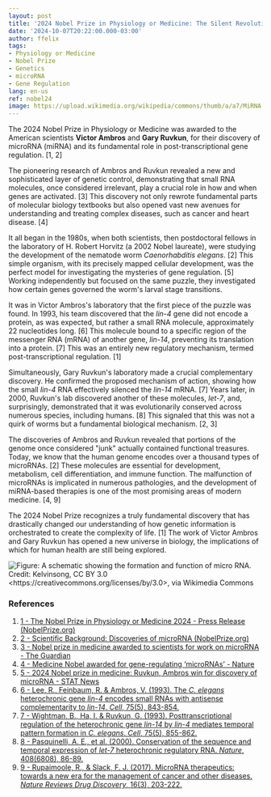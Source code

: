 ```yaml
---
layout: post
title: '2024 Nobel Prize in Physiology or Medicine: The Silent Revolution of MicroRNA'
date: '2024-10-07T20:22:00.000-03:00'
author: ffelix
tags:
- Physiology or Medicine
- Nobel Prize
- Genetics
- microRNA
- Gene Regulation
lang: en-us
ref: nobel24
image: https://upload.wikimedia.org/wikipedia/commons/thumb/a/a7/MiRNA.svg/960px-MiRNA.svg.png?20190519102305
---
```


The 2024 Nobel Prize in Physiology or Medicine was awarded to the American scientists **Victor Ambros** and **Gary Ruvkun**, for their discovery of microRNA (miRNA) and its fundamental role in post-transcriptional gene regulation. [1, 2]
  <!--more-->

The pioneering research of Ambros and Ruvkun revealed a new and sophisticated layer of genetic control, demonstrating that small RNA molecules, once considered irrelevant, play a crucial role in how and when genes are activated. [3] This discovery not only rewrote fundamental parts of molecular biology textbooks but also opened vast new avenues for understanding and treating complex diseases, such as cancer and heart disease. [4]

It all began in the 1980s, when both scientists, then postdoctoral fellows in the laboratory of H. Robert Horvitz (a 2002 Nobel laureate), were studying the development of the nematode worm *Caenorhabditis elegans*. [2] This simple organism, with its precisely mapped cellular development, was the perfect model for investigating the mysteries of gene regulation. [5] Working independently but focused on the same puzzle, they investigated how certain genes governed the worm's larval stage transitions.

It was in Victor Ambros's laboratory that the first piece of the puzzle was found. In 1993, his team discovered that the *lin-4* gene did not encode a protein, as was expected, but rather a small RNA molecule, approximately 22 nucleotides long. [6] This molecule bound to a specific region of the messenger RNA (mRNA) of another gene, *lin-14*, preventing its translation into a protein. [7] This was an entirely new regulatory mechanism, termed post-transcriptional regulation. [1]

Simultaneously, Gary Ruvkun's laboratory made a crucial complementary discovery. He confirmed the proposed mechanism of action, showing how the small *lin-4* RNA effectively silenced the *lin-14* mRNA. [7] Years later, in 2000, Ruvkun's lab discovered another of these molecules, *let-7*, and, surprisingly, demonstrated that it was evolutionarily conserved across numerous species, including humans. [8] This signaled that this was not a quirk of worms but a fundamental biological mechanism. [2, 3]

The discoveries of Ambros and Ruvkun revealed that portions of the genome once considered "junk" actually contained functional treasures. Today, we know that the human genome encodes over a thousand types of microRNAs. [2] These molecules are essential for development, metabolism, cell differentiation, and immune function. The malfunction of microRNAs is implicated in numerous pathologies, and the development of miRNA-based therapies is one of the most promising areas of modern medicine. [4, 9]

The 2024 Nobel Prize recognizes a truly fundamental discovery that has drastically changed our understanding of how genetic information is orchestrated to create the complexity of life. [1] The work of Victor Ambros and Gary Ruvkun has opened a new universe in biology, the implications of which for human health are still being explored.

![Figure: A schematic showing the formation and function of micro RNA. Credit: Kelvinsong, CC BY 3.0 &lt;https://creativecommons.org/licenses/by/3.0&gt;, via Wikimedia Commons](https://upload.wikimedia.org/wikipedia/commons/thumb/a/a7/MiRNA.svg/960px-MiRNA.svg.png?20190519102305)

### References

1. [1 - The Nobel Prize in Physiology or Medicine 2024 - Press Release (NobelPrize.org)](https://www.nobelprize.org/prizes/medicine/2024/press-release/)
2. [2 - Scientific Background: Discoveries of microRNA (NobelPrize.org)](https://www.nobelprize.org/prizes/medicine/2024/advanced-information/)
3. [3 - Nobel prize in medicine awarded to scientists for work on microRNA - The Guardian](https://www.theguardian.com/science/2024/oct/07/nobel-prize-in-medicine-awarded-to-scientists-for-work-on-microrna-victor-ambros-gary-ruvkun)
4. [4 - Medicine Nobel awarded for gene-regulating ‘microRNAs’ - Nature](https://www.nature.com/articles/d41586-024-03212-9)
5. [5 - 2024 Nobel prize in medicine: Ruvkun, Ambros win for discovery of microRNA - STAT News](https://www.statnews.com/2024/10/07/nobel-prize-medicine-ambros-ruvkun-awarded-prize/)
6. [6 - Lee, R., Feinbaum, R. & Ambros, V. (1993). The *C. elegans* heterochronic gene *lin-4* encodes small RNAs with antisense complementarity to *lin-14*. *Cell*, 75(5), 843-854.](https://doi.org/10.1016/0092-8674(93)90529-y)
7. [7 - Wightman, B., Ha, I. & Ruvkun, G. (1993). Posttranscriptional regulation of the heterochronic gene *lin-14* by *lin-4* mediates temporal pattern formation in *C. elegans*. *Cell*, 75(5), 855-862.](https://doi.org/10.1016/0092-8674(93)90530-4)
8. [8 - Pasquinelli, A. E., et al. (2000). Conservation of the sequence and temporal expression of *let-7* heterochronic regulatory RNA. *Nature*, 408(6808), 86-89.](https://doi.org/10.1038/35040556)
9. [9 - Rupaimoole, R., & Slack, F. J. (2017). MicroRNA therapeutics: towards a new era for the management of cancer and other diseases. *Nature Reviews Drug Discovery*, 16(3), 203-222.](https://doi.org/10.1038/nrd.2016.246)